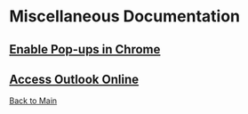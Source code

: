 # Miscellaneous Documentation

## [Enable Pop-ups in Chrome](Enable%20Pop-ups%20in%20Chrome)

## [Access Outlook Online](Access%20Outlook%20Online)

[Back to Main](../README.md)
